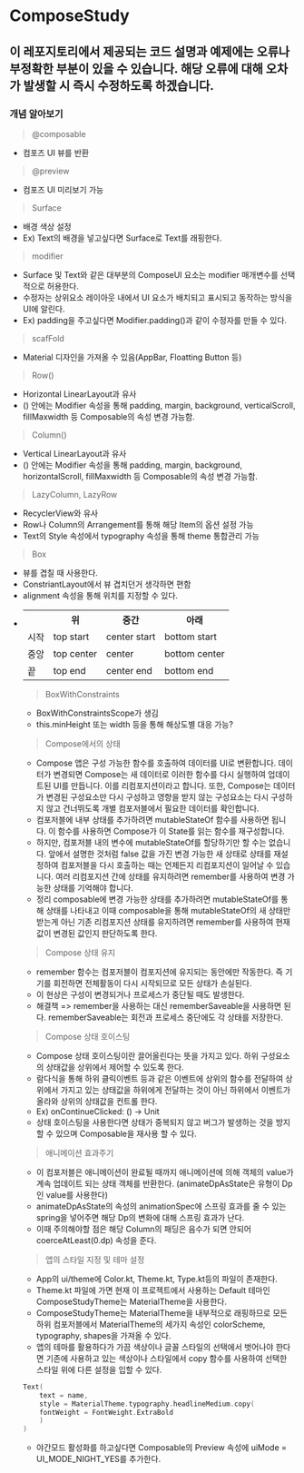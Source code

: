 # ComposeStudy
## 이 레포지토리에서 제공되는 코드 설명과 예제에는 오류나 부정확한 부분이 있을 수 있습니다. 해당 오류에 대해 오차가 발생할 시 즉시 수정하도록 하겠습니다.

### 개념 알아보기
> @composable
* 컴포즈 UI 뷰를 반환
> @preview
* 컴포즈 UI 미리보기 가능

> Surface
* 배경 색상 설정
* Ex) Text의 배경을 넣고싶다면 Surface로 Text를 래핑한다.

> modifier
* Surface 및 Text와 같은 대부분의 ComposeUI 요소는 modifier 매개변수를 선택적으로 허용한다.
* 수정자는 상위요소 레이아웃 내에서 UI 요소가 배치되고 표시되고 동작하는 방식을 UI에 알린다.
* Ex) padding을 주고싶다면 Modifier.padding()과 같이 수정자를 만들 수 있다.

> scafFold
* Material 디자인을 가져올 수 있음(AppBar, Floatting Button 등)


> Row()
* Horizontal LinearLayout과 유사 
* () 안에는 Modifier 속성을 통해 padding, margin, background, verticalScroll, fillMaxwidth 등 Composable의 속성 변경 가능함.

> Column()
* Vertical LinearLayout과 유사
* () 안에는 Modifier 속성을 통해 padding, margin, background, horizontalScroll, fillMaxwidth 등 Composable의 속성 변경 가능함.

> LazyColumn, LazyRow
* RecyclerView와 유사
* Row나 Column의 Arrangement를 통해 해당 Item의 옵션 설정 가능
* Text의 Style 속성에서 typography 속성을 통해 theme 통합관리 가능

> Box
* 뷰를 겹칠 때 사용한다.
* ConstriantLayout에서 뷰 겹치던거 생각하면 편함
* alignment 속성을 통해 위치를 지정할 수 있다.
* <table>
    <tr>
        <th> </th>
        <th>위</th>
        <th>중간</th>
        <th>아래</th>
    </tr>
    <tr>
        <td>시작</td>
        <td>top start</td>
        <td>center start</td>
        <td>bottom start</td>
    </tr>
    <tr>
        <td>중앙</td>
        <td>top center</td>
        <td>center</td>
        <td>bottom center</td>
    </tr>
    <tr>
        <td>끝</td>
        <td>top end</td>
        <td>center end</td>
        <td>bottom end</td>
    </tr>
 </table>



> BoxWithConstraints
* BoxWithConstraintsScope가 생김
* this.minHeight 또는 width 등을 통해 해상도별 대응 가능?


> Compose에서의 상태
* Compose 앱은 구성 가능한 함수를 호출하여 데이터를 UI로 변환합니다. 데이터가 변경되면 Compose는 새 데이터로 이러한 함수를 다시 실행하여 업데이트된 UI를 만듭니다. 이를 리컴포지션이라고 합니다. 또한, Compose는 데이터가 변경된 구성요소만 다시 구성하고 영향을 받지 않는 구성요소는 다시 구성하지 않고 건너뛰도록 개별 컴포저블에서 필요한 데이터를 확인합니다.
* 컴포저블에 내부 상태를 추가하려면 mutableStateOf 함수를 사용하면 됩니다. 이 함수를 사용하면 Compose가 이 State를 읽는 함수를 재구성합니다.
* 하지만, 컴포저블 내의 변수에 mutableStateOf를 할당하기만 할 수는 없습니다. 앞에서 설명한 것처럼 false 값을 가진 변경 가능한 새 상태로 상태를 재설정하여 컴포저블을 다시 호출하는 때는 언제든지 리컴포지션이 일어날 수 있습니다.
여러 리컴포지션 간에 상태를 유지하려면 remember를 사용하여 변경 가능한 상태를 기억해야 합니다.
* 정리 composable에 변경 가능한 상태를 추가하려면 mutableStateOf를 통해 상태를 나타내고 이때 composable을 통해 mutableStateOf의 새 상태만 받는게 아닌 기존 리컴포지션 상태를 유지하려면 remember를 사용하여 현재 값이 변경된 값인지 판단하도록 한다.

> Compose 상태 유지
* remember 함수는 컴포저블이 컴포지션에 유지되는 동안에만 작동한다. 즉 기기를 회전하면 전체활동이 다시 시작되므로 모든 상태가 손실된다.
* 이 현상은 구성이 변경되거나 프로세스가 중단될 때도 발생한다.
* 해결책 => remember을 사용하는 대신 rememberSaveable을 사용하면 된다. rememberSaveable는 회전과 프로세스 중단에도 각 상태를 저장한다.

> Compose 상태 호이스팅
* Compose 상태 호이스팅이란 끌어올린다는 뜻을 가지고 있다. 하위 구성요소의 상태값을 상위에서 제어할 수 있도록 한다.
* 람다식을 통해 하위 클릭이벤트 등과 같은 이벤트에 상위의 함수를 전달하여 상위에서 가지고 있는 상태값을 하위에게 전달하는 것이 아닌 하위에서 이벤트가 올라와 상위의 상태값을 컨트롤 한다.
* Ex) onContinueClicked: () -> Unit
* 상태 호이스팅을 사용한다면 상태가 중복되지 않고 버그가 발생하는 것을 방지할 수 있으며 Composable을 재사용 할 수 있다.

> 애니메이션 효과주기
* 이 컴포저블은 애니메이션이 완료될 때까지 애니메이션에 의해 객체의 value가 계속 업데이트 되는 상태 객체를 반환한다. (animateDpAsState은 유형이 Dp인 value를 사용한다)
* animateDpAsState의 속성의 animationSpec에 스프링 효과를 줄 수 있는 spring을 넣어주면 해당 Dp의 변화에 대해 스프링 효과가 난다.
* 이때 주의해야할 점은 해당 Column의 패딩은 음수가 되면 안되어 coerceAtLeast(0.dp) 속성을 준다.

> 앱의 스타일 지정 및 테마 설정
* App의 ui/theme에 Color.kt, Theme.kt, Type.kt등의 파일이 존재한다.
* Theme.kt 파일에 가면 현재 이 프로젝트에서 사용하는 Default 테마인 ComposeStudyTheme는 MaterialTheme을 사용한다.
* ComposeStudyTheme는 MaterialTheme을 내부적으로 래핑하므로 모든 하위 컴포저블에서 MaterialTheme의 세가지 속성인 colorScheme, typography, shapes을 가져올 수 있다.
* 앱의 테마를 활용하다가 가끔 색상이나 글꼴 스타일의 선택에서 벗어나야 한다면 기존에 사용하고 있는 색상이나 스타일에서 copy 함수를 사용하여 선택한 스타일 위에 다른 설정을 입할 수 있다.
```kotlin
Text(
    text = name,
    style = MaterialTheme.typography.headlineMedium.copy(
    fontWeight = FontWeight.ExtraBold
    )
)
```
* 야간모드 활성화를 하고싶다면 Composable의 Preview 속성에 uiMode = UI_MODE_NIGHT_YES를 추가한다.

